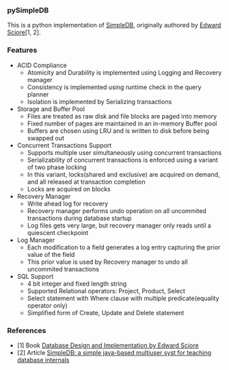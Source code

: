### pySimpleDB

This is a python implementation of [SimpleDB](https://cs.bc.edu/~sciore/simpledb/), originally authored by [Edward Sciore](https://www.bc.edu/bc-web/schools/morrissey/departments/computer-science/people/faculty-directory/edward-sciore.html)[1, 2].

### Features
- ACID Compliance
    - Atomicity and Durability is implemented using Logging and Recovery manager
    - Consistency is implemented using runtime check in the query planner
    - Isolation is implemented by Serializing transactions
- Storage and Buffer Pool
  - Files are treated as raw disk and file blocks are paged into memory
  - Fixed number of pages are maintained in an in-memory Buffer pool
  - Buffers are chosen using LRU and is written to disk before being swapped out
- Concurrent Transactions Support
    - Supports multiple user simultaneously using concurrent transactions
    - Serializability of concurrent transactions is enforced using a variant of two phase locking
    - In this variant, locks(shared and exclusive) are acquired on demand, and all released at transaction completion
    - Locks are acquired on blocks
- Recovery Manager
  - Write ahead log for recovery
  - Recovery manager performs undo operation on all uncommited transactions during database startup
  - Log files gets very large, but recovery manager only reads until a quiescent checkpoint
- Log Manager
  - Each modification to a field generates a log entry capturing the prior value of the field
  - This prior value is used by Recovery manager to undo all uncommited transactions
- SQL Support
  - 4 bit integer and fixed length string
  - Supported Relational operators: Project, Product, Select
  - Select statement with Where clause with multiple predicate(equality operator only)
  - Simplified form of Create, Update and Delete statement

### References
- [1] Book [Database Design and Implementation by Edward Sciore](https://link.springer.com/book/10.1007/978-3-030-33836-7)
- [2] Article [SimpleDB: a simple java-based multiuser syst for teaching database internals](https://dl.acm.org/doi/abs/10.1145/1227504.1227498)

